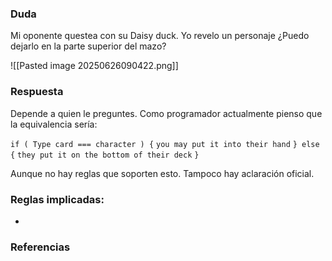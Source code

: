 ### Duda
Mi oponente questea con su Daisy duck. Yo revelo un personaje ¿Puedo dejarlo en la parte superior del mazo?

![[Pasted image 20250626090422.png]]

### Respuesta
Depende a quien le preguntes. Como programador actualmente pienso que la equivalencia sería:

`if ( Type card === character ) {`
	`you may put it into their hand`
`} else {`
	 `they put it on the bottom of their deck`
`}`

Aunque no hay reglas que soporten esto. Tampoco hay aclaración oficial.
### Reglas implicadas:
- 

### Referencias
